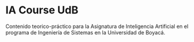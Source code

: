 # IA Course UdB

Contenido teorico-práctico para la Asignatura de Inteligencia Artificial en el programa de Ingeniería de Sistemas en la Universidad de Boyacá. 
